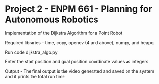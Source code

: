 # Project 2 - ENPM 661 - Planning for Autonomous Robotics

Implementation of the Dijkstra Algorithm for a Point Robot


Required libraries - time, copy, opencv (4 and above), numpy, and heapq


Run code dijkstra_algo.py 


Enter the start position and goal position coordinate values as integers


Output - The final output is the video generated and saved on the system and it prints the total run time

